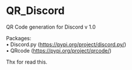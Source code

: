 # QR_Discord
QR Code generation for Discord v 1.0
  
Packages:  
  • Discord.py (https://pypi.org/project/discord.py/)  
  • QRcode (https://pypi.org/project/qrcode/)  
  
Thx for read this.

